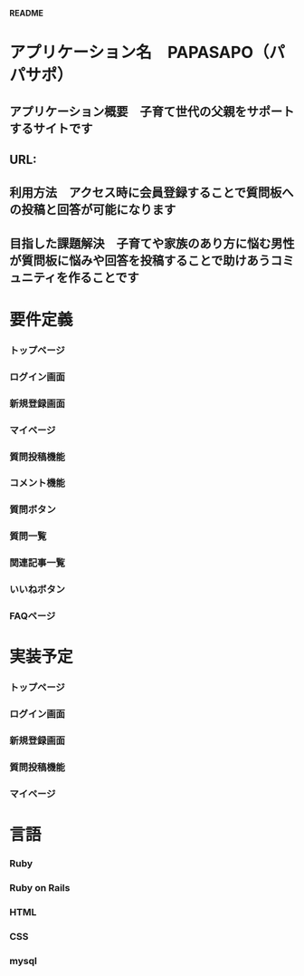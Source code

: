  **README**

# アプリケーション名　PAPASAPO（パパサポ）
## アプリケーション概要　子育て世代の父親をサポートするサイトです
## URL:
## 利用方法　アクセス時に会員登録することで質問板への投稿と回答が可能になります
## 目指した課題解決　子育てや家族のあり方に悩む男性が質問板に悩みや回答を投稿することで助けあうコミュニティを作ることです

# 要件定義
### トップページ
### ログイン画面
### 新規登録画面
### マイページ
### 質問投稿機能
### コメント機能
### 質問ボタン
### 質問一覧
### 関連記事一覧
### いいねボタン
### FAQページ

# 実装予定
### トップページ
### ログイン画面
### 新規登録画面
### 質問投稿機能
### マイページ

# 言語
### Ruby
### Ruby on Rails
### HTML
### CSS
### mysql

